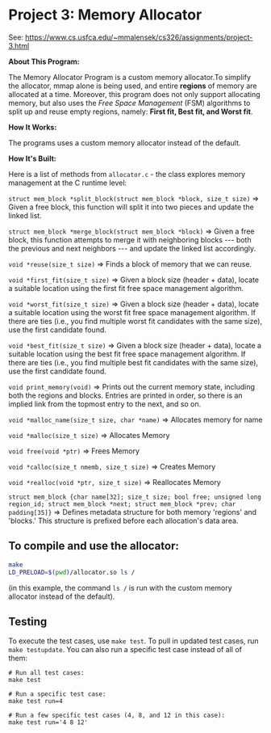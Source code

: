 # Project 3: Memory Allocator

See: https://www.cs.usfca.edu/~mmalensek/cs326/assignments/project-3.html 

**About This Program:**

The Memory Allocator Program is a custom memory allocator.To simplify the allocator, mmap alone is being used, and entire **regions** of memory are allocated at a time. Moreover, this program does not only support allocating memory, but also uses the _Free Space Management_ (FSM) algorithms to split up and reuse empty regions, namely: **First fit, Best fit, and Worst fit**. 

**How It Works:**

The programs uses a custom memory allocator instead of the default.

**How It's Built:**

Here is a list of methods from `allocator.c` - the class explores memory management at the C runtime level:

`struct mem_block *split_block(struct mem_block *block, size_t size)`
 => Given a free block, this function will split it into two pieces and update the linked list.
 
`struct mem_block *merge_block(struct mem_block *block)`
=> Given a free block, this function attempts to merge it with neighboring blocks --- both the previous and next neighbors --- and update the linked list accordingly.
 
`void *reuse(size_t size)`
=> Finds a block of memory that we can reuse.
 
`void *first_fit(size_t size)`
=> Given a block size (header + data), locate a suitable location using the first fit free space management algorithm.

`void *worst_fit(size_t size)`
=> Given a block size (header + data), locate a suitable location using the worst fit free space management algorithm. If there are ties (i.e., you find multiple worst fit candidates with the same size), use the first candidate found.

`void *best_fit(size_t size)`
=> Given a block size (header + data), locate a suitable location using the best fit free space management algorithm. If there are ties (i.e., you find multiple best fit candidates with the same size), use the first candidate found.

`void print_memory(void)`
=> Prints out the current memory state, including both the regions and blocks. Entries are printed in order, so there is an implied link from the topmost entry to the next, and so on.

`void *malloc_name(size_t size, char *name)`
=> Allocates memory for name

`void *malloc(size_t size)`
=> Allocates Memory

`void free(void *ptr)`
=> Frees Memory

`void *calloc(size_t nmemb, size_t size)`
=> Creates Memory

`void *realloc(void *ptr, size_t size)`
=> Reallocates Memory

`struct mem_block {char name[32]; size_t size; bool free; unsigned long region_id; struct mem_block *next; struct mem_block *prev; char padding[35]}`
=> Defines metadata structure for both memory 'regions' and 'blocks.' This structure is prefixed before each allocation's data area.

## To compile and use the allocator:

```bash 
make
LD_PRELOAD=$(pwd)/allocator.so ls /
```

(in this example, the command `ls /` is run with the custom memory allocator instead of the default).

## Testing

To execute the test cases, use `make test`. To pull in updated test cases, run `make testupdate`. You can also run a specific test case instead of all of them:

```
# Run all test cases:
make test

# Run a specific test case:
make test run=4

# Run a few specific test cases (4, 8, and 12 in this case):
make test run='4 8 12'
```
